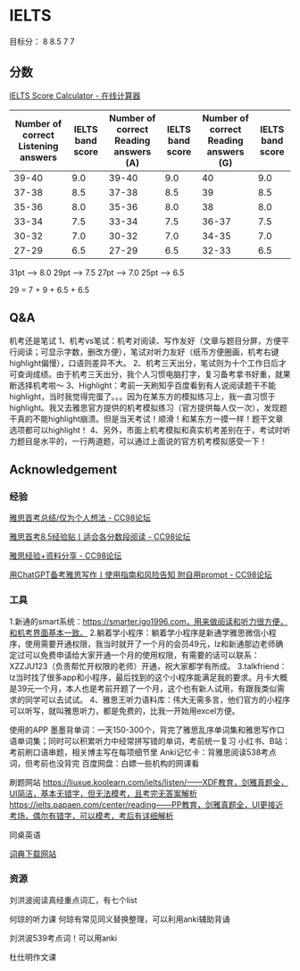 # IELTS
目标分： 8 8.5 7 7

## 分数
[IELTS Score Calculator - 在线计算器](https://calculatorlib.com/zh/ielts-score-calculator?type=academic&listening=8.0&speaking=6.5&reading=8.5&writing=6.5)

| Number of correct Listening answers | IELTS band score | Number of correct Reading answers (A) | IELTS band score | Number of correct Reading answers (G) | IELTS band score |
|-------------------------------------|------------------|--------------------------------------|------------------|--------------------------------------|------------------|
| 39-40                               | 9.0              | 39-40                                | 9.0              | 40                                   | 9.0              |
| 37-38                               | 8.5              | 37-38                                | 8.5              | 39                                   | 8.5              |
| 35-36                               | 8.0              | 35-36                                | 8.0              | 38                                   | 8.0              |
| 33-34                               | 7.5              | 33-34                                | 7.5              | 36-37                                | 7.5              |
| 30-32                               | 7.0              | 30-32                                | 7.0              | 34-35                                | 7.0              |
| 27-29                               | 6.5              | 27-29                                | 6.5              | 32-33                                | 6.5              |


31pt ——> 8.0
29pt ——> 7.5
27pt ——> 7.0
25pt ——> 6.5


29 = 7 + 9 + 6.5 + 6.5


## Q&A

机考还是笔试
1、机考vs笔试：机考对阅读、写作友好（文章与题目分屏，方便平行阅读；可显示字数，删改方便），笔试对听力友好（纸币方便圈画，机考右键highlight偏慢），口语则差异不大。
2、机考三天出分，笔试则为十个工作日后才可查询成绩。由于机考三天出分，我个人习惯电脑打字，复习备考拿书好重，就果断选择机考啦～
3、Highlight：考前一天刷知乎百度看到有人说阅读题干不能highlight，当时我觉得完蛋了。。。因为在某东方的模拟练习上，我一直习惯于highlight。我又去雅思官方提供的机考模拟练习（官方提供每人仅一次），发现题干真的不能highlight崩溃。但是当天考试！顺滑！和某东方一摸一样！题干文章选项都可以highlight！
4、另外，市面上机考模拟和真实机考差别在于，考试时听力题目是水平的，一行两道题，可以通过上面说的官方机考模拟感受一下！

## Acknowledgement

### 经验
[雅思首考总结/仅为个人想法 - CC98论坛](https://www.cc98.org/topic/5370830)

[雅思首考8.5经验贴丨适合各分数段阅读 - CC98论坛](https://www.cc98.org/topic/5875550)

[雅思经验+资料分享 - CC98论坛](https://www.cc98.org/topic/5423477)

[用ChatGPT备考雅思写作丨使用指南和风险告知 附自用prompt - CC98论坛](https://www.cc98.org/topic/5877674)


### 工具
1.新通的smart系统：https://smarter.igo1996.com，用来做阅读和听力很方便，和机考界面基本一致。
2.躺着学小程序：躺着学小程序是新通学雅思微信小程序，使用需要开通权限，我当时就开了一个月的会员49元，lz和新通那边老师确定过可以免费申请给大家开通一个月的使用权限，有需要的话可以联系：XZZJU123（负责帮忙开权限的老师）开通，祝大家都学有所成。
3.talkfriend：lz当时找了很多app和小程序，最后找到的这个小程序能满足我的要求。月卡大概是39元一个月，本人也是考前开题了一个月，这个也有新人试用，有跟我类似需求的同学可以去试试。
4、雅思王听力语料库：伟大无需多言，他们官方的小程序可以听写，就叫雅思听力，都是免费的，比我一开始用excel方便。

使用的APP
墨墨背单词：一天150-300个，背完了雅思乱序单词集和雅思写作口语单词集；同时可以积累听力中经常拼写错的单词，考前统一复习
小红书、B站：考前刷口语串题，相关博主写在每项细节里
Anki记忆卡：背雅思阅读538考点词，但考前也没背完
百度网盘：白嫖一些机构的网课看

刷题网站
https://liuxue.koolearn.com/ielts/listen/——XDF教育，剑雅真题全，UI简洁，基本无错字，但无法模考，且考完无答案解析
https://ielts.papaen.com/center/reading——PP教育，剑雅真题全，UI更接近考场，偶尔有错字，可以模考，考后有详细解析

同桌英语

[词典下载网站](https://forum.freemdict.com/tag/%EF%BB%BF英语/l/hot)

### 资源

刘洪波阅读真经重点词汇，有七个list

何琼的听力课 何琼有常见同义替换整理，可以利用anki辅助背诵

刘洪波539考点词！可以用anki

杜仕明作文课